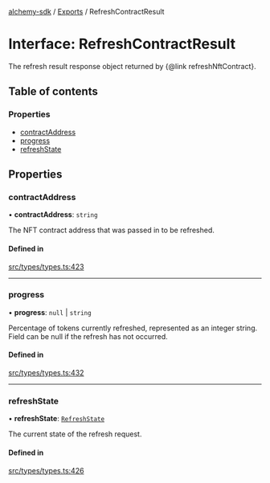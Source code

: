 [alchemy-sdk](../README.md) / [Exports](../modules.md) / RefreshContractResult

# Interface: RefreshContractResult

The refresh result response object returned by {@link refreshNftContract}.

## Table of contents

### Properties

- [contractAddress](RefreshContractResult.md#contractaddress)
- [progress](RefreshContractResult.md#progress)
- [refreshState](RefreshContractResult.md#refreshstate)

## Properties

### contractAddress

• **contractAddress**: `string`

The NFT contract address that was passed in to be refreshed.

#### Defined in

[src/types/types.ts:423](https://github.com/alchemyplatform/alchemy-sdk-js/blob/ae75103/src/types/types.ts#L423)

___

### progress

• **progress**: ``null`` \| `string`

Percentage of tokens currently refreshed, represented as an integer string.
Field can be null if the refresh has not occurred.

#### Defined in

[src/types/types.ts:432](https://github.com/alchemyplatform/alchemy-sdk-js/blob/ae75103/src/types/types.ts#L432)

___

### refreshState

• **refreshState**: [`RefreshState`](../enums/RefreshState.md)

The current state of the refresh request.

#### Defined in

[src/types/types.ts:426](https://github.com/alchemyplatform/alchemy-sdk-js/blob/ae75103/src/types/types.ts#L426)
